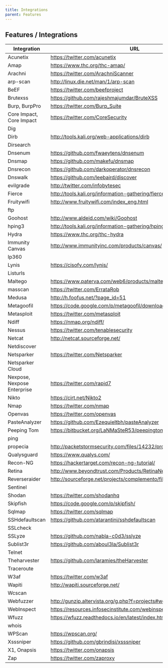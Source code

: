 ```yaml
---
title: Integrations
parent: Features
---
```


## Features / Integrations

|Integration|URL|
|-|-|
|Acunetix|https://twitter.com/acunetix|
|Amap|https://www.thc.org/thc-amap/|
|Arachni|https://twitter.com/ArachniScanner|
|arp-scan|http://linux.die.net/man/1/arp-scan|
|BeEF|https://twitter.com/beefproject|
|Brutexss|https://github.com/rajeshmajumdar/BruteXSS|
|Burp, BurpPro|https://twitter.com/Burp_Suite|
|Core Impact, Core Impact|https://twitter.com/CoreSecurity|
|Dig||
|Dirb|http://tools.kali.org/web-applications/dirb|
|Dirsearch||
|Dnsenum|https://github.com/fwaeytens/dnsenum|
|Dnsmap|https://github.com/makefu/dnsmap|
|Dnsrecon|https://github.com/darkoperator/dnsrecon|
|Dnswalk|https://github.com/leebaird/discover|
|evilgrade|http://twitter.com/infobytesec|
|Fierce|http://tools.kali.org/information-gathering/fierce|
|Fruitywifi|http://www.fruitywifi.com/index_eng.html|
|ftp||
|Goohost|http://www.aldeid.com/wiki/Goohost|
|hping3|http://tools.kali.org/information-gathering/hping3|
|Hydra|https://www.thc.org/thc-hydra|
|Immunity Canvas|http://www.immunityinc.com/products/canvas/|
|Ip360||
|Lynis|https://cisofy.com/lynis/|
|Listurls||
|Maltego|https://www.paterva.com/web6/products/maltego.php|
|masscan|https://twitter.com/ErrataRob|
|Medusa|http://h.foofus.net/?page_id=51|
|Metagoofil|https://code.google.com/p/metagoofil/downloads/list|
|Metasploit|https://twitter.com/metasploit|
|Ndiff|https://nmap.org/ndiff/|
|Nessus|https://twitter.com/tenablesecurity|
|Netcat|http://netcat.sourceforge.net/|
|Netdiscover||
|Netsparker|https://twitter.com/Netsparker|
|Netsparker Cloud||
|Nexpose, Nexpose Enterprise|https://twitter.com/rapid7|
|Nikto|https://cirt.net/Nikto2|
|Nmap|https://twitter.com/nmap|
|Openvas|https://twitter.com/openvas|
|PasteAnalyzer|https://github.com/Ezequieltbh/pasteAnalyzer|
|Peeping Tom|https://bitbucket.org/LaNMaSteR53/peepingtom/|
|ping||
|propecia|http://packetstormsecurity.com/files/14232/propecia.c.html|
|Qualysguard|https://www.qualys.com/|
|Recon-NG|https://hackertarget.com/recon-ng-tutorial/|
|Retina|http://www.beyondtrust.com/Products/RetinaNetworkSecurityScanner/|
|Reverseraider|http://sourceforge.net/projects/complemento/files/|
|Sentinel||
|Shodan|https://twitter.com/shodanhq|
|Skipfish|https://code.google.com/p/skipfish/|
|Sqlmap|https://twitter.com/sqlmap|
|SSHdefaultscan|https://github.com/atarantini/sshdefaultscan|
|SSLcheck||
|SSLyze|https://github.com/nabla-c0d3/sslyze|
|Sublist3r|https://github.com/aboul3la/Sublist3r|
|Telnet||
|Theharvester|https://github.com/laramies/theHarvester|
|Traceroute||
|W3af|https://twitter.com/w3af|
|Wapiti|http://wapiti.sourceforge.net/|
|Wcscan||
|Webfuzzer|http://gunzip.altervista.org/g.php?f=projects#webfuzzer|
|WebInspect|https://resources.infosecinstitute.com/webinspect/#gref|
|Wfuzz|https://wfuzz.readthedocs.io/en/latest/index.html|
|whois||
|WPScan|https://wpscan.org/|
|Xsssniper|https://github.com/gbrindisi/xsssniper|
|X1, Onapsis|https://twitter.com/onapsis|
|Zap|https://twitter.com/zaproxy|

